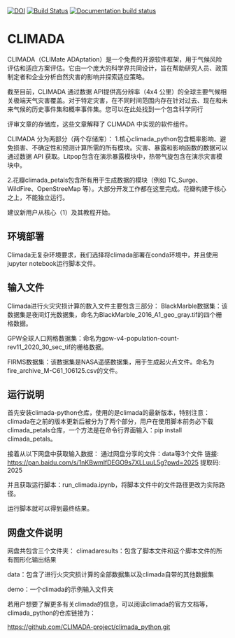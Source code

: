 [![DOI](https://zenodo.org/badge/112729129.svg)](https://zenodo.org/badge/latestdoi/112729129)
[![Build Status](http://ied-wcr-jenkins.ethz.ch/buildStatus/icon?job=climada_branches/develop)](http://ied-wcr-jenkins.ethz.ch/job/climada_branches/)
[![Documentation build status](https://img.shields.io/readthedocs/climada-python.svg?style=flat-square)](https://readthedocs.org/projects/climada-python/builds/)

# CLIMADA

CLIMADA（CLIMate ADAptation）是一个免费的开源软件框架，用于气候风险评估和适应方案评估。它由一个庞大的科学界共同设计，旨在帮助研究人员、政策制定者和企业分析自然灾害的影响并探索适应策略。

截至目前，CLIMADA 通过数据 API提供高分辨率（4x4 公里）的全球主要气候相关极端天气灾害覆盖。对于特定灾害，在不同时间范围内存在针对过去、现在和未来气候的历史事件集和概率事件集。您可以在此处找到一个包含科学同行

评审文章的存储库，这些文章解释了 CLIMADA 中实现的软件组件。

CLIMADA 分为两部分（两个存储库）：
1.核心climada_python包含概率影响、避免损害、不确定性和预测计算所需的所有模块。灾害、暴露和影响函数的数据可以通过数据 API 获取。Litpop包含在演示暴露模块中，热带气旋包含在演示灾害模块中。

2.花瓣climada_petals包含所有用于生成数据的模块（例如 TC_Surge、WildFire、OpenStreeMap 等）。大部分开发工作都在这里完成。花瓣构建于核心之上，不能独立运行。

建议新用户从核心（1）及其教程开始。

## 环境部署

Climada无复杂环境要求，我们选择将climada部署在conda环境中，并且使用jupyter notebook运行脚本文件。

## 输入文件

Climada进行火灾灾损计算的数入文件主要包含三部分：
BlackMarble数据集：该数据集是夜间灯光数据集，命名为BlackMarble_2016_A1_geo_gray.tif的四个栅格数据。

GPW全球人口网格数据集：命名为gpw-v4-population-count-rev11_2020_30_sec_tif的栅格数据。

FIRMS数据集：该数据集是NASA遥感数据集，用于生成起火点文件。命名为fire_archive_M-C61_106125.csv的文件。

## 运行说明

首先安装climada-python仓库，使用的是climada的最新版本，特别注意：climada在之前的版本更新后被分为了两个部分，用户在使用脚本前务必下载climada_petals仓库，一个方法是在命令行界面输入：pip install climada_petals。

接着从以下网盘中获取输入数据：
通过网盘分享的文件：data等3个文件
链接: https://pan.baidu.com/s/1nKBwmlfDEGO9s7XLLuuL5g?pwd=2025 提取码: 2025

并且获取运行脚本：run_climada.ipynb，将脚本文件中的文件路径更改为实际路径。

运行脚本就可以得到最终结果。

## 网盘文件说明

网盘共包含三个文件夹：
climadaresults：包含了脚本文件和这个脚本文件的所有图形化输出结果

data：包含了进行火灾灾损计算的全部数据集以及climada自带的其他数据集

demo：一个climada的示例输入文件夹

若用户想要了解更多有关climada的信息，可以阅读climada的官方文档等，climada_python的仓库链接为：

https://github.com/CLIMADA-project/climada_python.git


